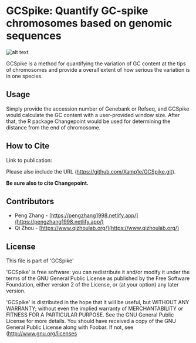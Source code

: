 # GCSpike: Quantify GC-spike chromosomes based on genomic sequences #

![alt text](https://github.com/Xamp1e/GCSpike/blob/main/icon.png)

GCSpike is a method for quantifying the variation of GC content at the tips of chromosomes and provide a overall extent of how serious the variation is in one species.

## Usage ##

Simply provide the accession number of Genebank or Refseq, and GCSpike would calculate the GC content with a user-provided window size. After that, the R package Changepoint would be used for determining the distance from the end of chromosome.

## How to Cite ##

Link to publication: 

Please also include the URL (https://github.com/Xamp1e/GCSpike.git).

**Be sure also to cite Changepoint.** 

## Contributors ##

* Peng Zhang - [https://pengzhang1998.netlify.app/](https://pengzhang1998.netlify.app/)
* Qi Zhou - [https://www.qizhoulab.org/](https://www.qizhoulab.org/)

## License ##

This file is part of 'GCSpike'

'GCSpike' is free software: you can redistribute it and/or modify it under the terms of the GNU General Public License as published by the Free Software Foundation, either version 2 of the License, or (at your option) any later version.

'GCSpike' is distributed in the hope that it will be useful, but WITHOUT ANY WARRANTY; without even the implied warranty of MERCHANTABILITY or FITNESS FOR A PARTICULAR PURPOSE.  See the GNU General Public License for more details. You should have received a copy of the GNU General Public License along with Foobar.  If not, see (http://www.gnu.org/licenses
